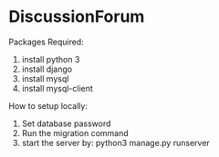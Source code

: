 # DiscussionForum
Packages Required:
1. install python 3
2. install django
3. install mysql
4. install mysql-client

How to setup locally:
1. Set database password
2. Run the migration command
3. start the server by: 
   python3 manage.py runserver
